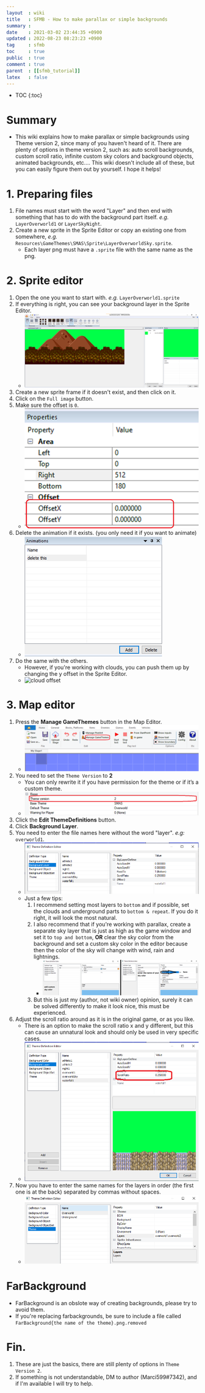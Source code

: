 ```yaml
---
layout  : wiki
title   : SFMB - How to make parallax or simple backgrounds
summary : 
date    : 2021-03-02 23:44:35 +0900
updated : 2022-08-23 08:23:23 +0900
tag     : sfmb
toc     : true
public  : true
comment : true
parent  : [[sfmb_tutorial]]
latex   : false
---
```

* TOC
{:toc}

# Summary
- This wiki explains how to make parallax or simple backgrounds using Theme version 2, since many of you haven't heard of it. There are plenty of options in theme version 2, such as: auto scroll backgrounds, custom scroll ratio, infinite custom sky colors and background objects, animated backgrounds, etc.... This wiki doesn't include all of these, but you can easily figure them out by yourself. I hope it helps!  

# 1. Preparing files
1. File names must start with the word "Layer" and then end with something that has to do with the background part itself. *e.g.* `LayerOverworld1` or `LayerSkyNight`.
2. Create a new sprite in the Sprite Editor or copy an existing one from somewhere, *e.g.* `Resources\GameThemes\SMAS\Sprite\LayerOverworldSky.sprite`.
	- Each layer png must have a `.sprite` file with the same name as the png.

# 2. Sprite editor
1. Open the one you want to start with. *e.g.* `LayerOverworld1.sprite`
2. If everything is right, you can see your background layer in the Sprite Editor. 
	- ![3](/post-img/wiki/sfmb_betatest_how_to_make_parallax_background/109678525-0e5e5d00-7bbe-11eb-9aa6-08c3ec84c983.png)
3. Create a new sprite frame if it doesn't exist, and then click on it.
4. Click on the `Full image` button.
5. Make sure the offset is `0`.
	- ![4 1](/post-img/wiki/sfmb_betatest_how_to_make_parallax_background/109678524-0e5e5d00-7bbe-11eb-90b8-45606f601478.png)
6. Delete the animation if it exists. (you only need it if you want to animate)
	- ![5](/post-img/wiki/sfmb_betatest_how_to_make_parallax_background/109678521-0dc5c680-7bbe-11eb-89e5-641f80611c49.png)
8. Do the same with the others.
	- However, if you're working with clouds, you can push them up by changing the y offset in the Sprite Editor.
	- ![cloud offset](https://user-images.githubusercontent.com/40640441/118363332-25450680-b594-11eb-93f1-a62958c315f4.png)

# 3. Map editor
1. Press the **Manage GameThemes** button in the Map Editor.
	- ![7](/post-img/wiki/sfmb_betatest_how_to_make_parallax_background/109678518-0d2d3000-7bbe-11eb-8af8-74484d40bd37.png)
2. You need to set the `Theme Version` to **2**
	- You can only rewrite it if you have permission for the theme or if it’s a custom theme.
	- ![8](/post-img/wiki/sfmb_betatest_how_to_make_parallax_background/109678517-0c949980-7bbe-11eb-8269-8ab5fd57b2f6.png)
3. Click the **Edit ThemeDefinitions** button.
4. Click **Background Layer**. 
5. You need to enter the file names here without the word "layer". *e.g:* `overworld1`.
	- ![9](/post-img/wiki/sfmb_betatest_how_to_make_parallax_background/109678506-0acad600-7bbe-11eb-9336-ffb279060458.png)
	- Just a few tips:
		1.  I recommend setting most layers to `bottom` and if possible, set the clouds and underground parts to `bottom & repeat`. If you do it right, it will look the most natural.		
		2. I also recommend that if you're working with parallax, create a separate sky layer that is just as high as the game window and set it to `top and bottom`, **OR** clear the sky color from the background and set a custom sky color in the editor because then the color of the sky will change with wind, rain and lightnings.
			- ![tipp2](/post-img/wiki/sfmb_betatest_how_to_make_parallax_background/109678503-0a323f80-7bbe-11eb-874a-4fb85e6f0e29.png)
		4. But this is just my (author, not wiki owner) opinion, surely it can be solved differently to make it look nice, this must be experienced.
6. Adjust the scroll ratio around as it is in the original game, or as you like.
	- There is an option to make the scroll ratio x and y different, but this can cause an unnatural look and should only be used in very specific cases.
	- ![10](/post-img/wiki/sfmb_betatest_how_to_make_parallax_background/109678512-0bfc0300-7bbe-11eb-8a9d-03736c36f45d.png)
7. Now you have to enter the same names for the layers in order (the first one is at the back) separated by commas without spaces.
	- ![11](/post-img/wiki/sfmb_betatest_how_to_make_parallax_background/109678510-0bfc0300-7bbe-11eb-950b-fca590cb76a7.png)

# FarBackground
- FarBackground is an obslote way of creating backgrounds, please try to avoid them.
- If you're replacing farbackgrounds, be sure to include a file called `FarBackground{the name of the theme}.png.removed`

# Fin.
1. These are just the basics, there are still plenty of options in `Theme Version 2`.
2. If something is not understandable, DM to author (Marci599#7342), and if I'm available I will try to help.
